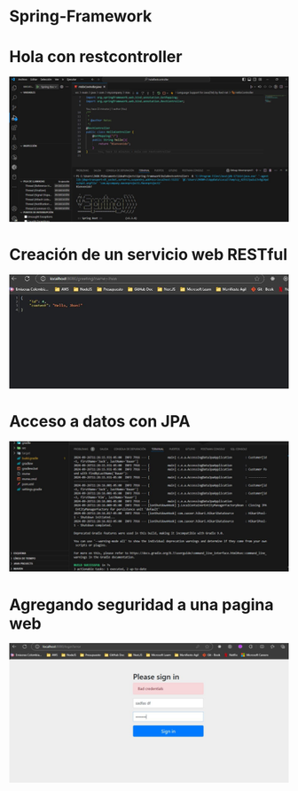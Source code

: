 # Spring-Framework

<h1> Hola con restcontroller </h1>

![alt text](EvidenciaHolaRestcontroller-1.JPG)

<h1> Creación de un servicio web RESTful </h1>

![alt text](ServicioRest.JPG)

<h1> Acceso a datos con JPA </h1>

![alt text](AccesoDatosJPA.JPG)

<h1> Agregando seguridad a una pagina web </h1>

![alt text](Securing.JPG)